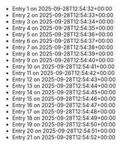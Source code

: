 - Entry 1 on 2025-09-28T12:54:32+00:00
- Entry 2 on 2025-09-28T12:54:33+00:00
- Entry 3 on 2025-09-28T12:54:34+00:00
- Entry 4 on 2025-09-28T12:54:35+00:00
- Entry 5 on 2025-09-28T12:54:36+00:00
- Entry 6 on 2025-09-28T12:54:37+00:00
- Entry 7 on 2025-09-28T12:54:38+00:00
- Entry 8 on 2025-09-28T12:54:39+00:00
- Entry 9 on 2025-09-28T12:54:40+00:00
- Entry 10 on 2025-09-28T12:54:41+00:00
- Entry 11 on 2025-09-28T12:54:42+00:00
- Entry 12 on 2025-09-28T12:54:43+00:00
- Entry 13 on 2025-09-28T12:54:44+00:00
- Entry 14 on 2025-09-28T12:54:45+00:00
- Entry 15 on 2025-09-28T12:54:46+00:00
- Entry 16 on 2025-09-28T12:54:47+00:00
- Entry 17 on 2025-09-28T12:54:48+00:00
- Entry 18 on 2025-09-28T12:54:49+00:00
- Entry 19 on 2025-09-28T12:54:50+00:00
- Entry 20 on 2025-09-28T12:54:51+00:00
- Entry 21 on 2025-09-28T12:54:52+00:00
